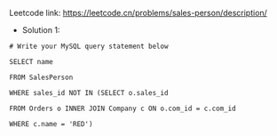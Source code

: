 Leetcode link: https://leetcode.cn/problems/sales-person/description/

- Solution 1:
```
# Write your MySQL query statement below

SELECT name

FROM SalesPerson

WHERE sales_id NOT IN (SELECT o.sales_id 

FROM Orders o INNER JOIN Company c ON o.com_id = c.com_id

WHERE c.name = 'RED') 
```
